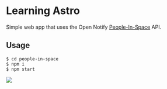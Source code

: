 # Learning Astro

Simple web app that uses the Open Notify [People-In-Space](http://open-notify.org/Open-Notify-API/People-In-Space/) API.

## Usage

```console
$ cd people-in-space
$ npm i
$ npm start
```

![](./astronaut.png)